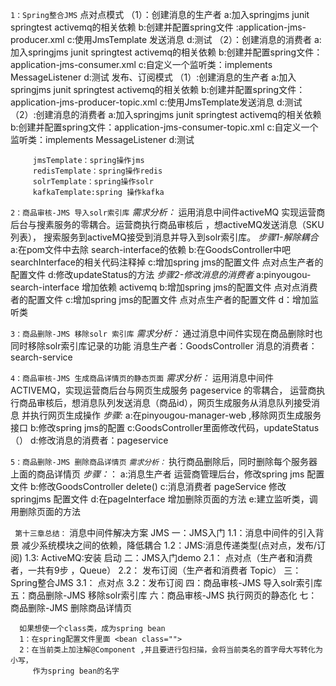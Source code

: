 `1：Spring整合JMS`
    点对点模式
    （1）：创建消息的生产者
        a:加入springjms junit springtest activemq的相关依赖
        b:创建并配置spring文件 :application-jms-producer.xml
        c:使用JmsTemplate 发送消息
        d:测试
    （2）：创建消息的消费者
        a: 加入springjms junit springtest activemq的相关依赖
        b:创建并配置spring文件：application-jms-consumer.xml
        c:自定义一个监听类：implements MessageListener
        d:测试
     发布、订阅模式
     （1）:创建消息的生产者
         a:加入springjms junit springtest activemq的相关依赖
         b:创建并配置spring文件：application-jms-producer-topic.xml
         c:使用JmsTemplate发送消息
         d:测试
     （2）:创建消息的消费者
         a:加入springjms junit springtest activemq的相关依赖
         b:创建并配置spring文件：application-jms-consumer-topic.xml
         c:自定义一个监听类：implements MessageListener
         d:测试
         
         
         
         
         
         jmsTemplate：spring操作jms
         redisTemplate：spring操作redis
         solrTemplate：spring操作solr
         kafkaTemplate:spring 操作kafka
         
        
`2：商品审核-JMS 导入solr索引库`
    _需求分析：_
    运用消息中间件activeMQ 实现运营商后台与搜素服务的零耦合。运营商执行商品审核后
    ，想activeMQ发送消息（SKU列表），
    搜索服务到activeMQ接受到消息并导入到solr索引库。
    _步骤1-解除耦合_
    a:在pom文件中去除 search-interface的依赖
    b:在GoodsController中吧searchInterface的相关代码注释掉
    c:增加spring jms的配置文件  点对点生产者的配置文件
    d:修改updateStatus的方法
    _步骤2-修改消息的消费者_
    a:pinyougou-search-interface 增加依赖  activemq
    b:增加spring jms的配置文件  点对点消费者的配置文件
    c:增加spring jms的配置文件  点对点生产者的配置文件
    d：增加监听类

`3：商品删除-JMS 移除solr 索引库`
    _需求分析：_
    通过消息中间件实现在商品删除时也同时移除solr索引库记录的功能
    消息生产者：GoodsController 
    消息的消费者：search-service
    
 `4：商品审核-JMS 生成商品详情页的静态页面`
    _需求分析：_
    运用消息中间件ACTIVEMQ，实现运营商后台与网页生成服务 pageservice 的零耦合，
    运营商执行商品审核后，想消息队列发送消息（商品id），网页生成服务从消息队列接受消息
    并执行网页生成操作
    _步骤:_
    a:在pinyougou-manager-web ,移除网页生成服务接口
    b:修改spring jms的配置
    c:GoodsController里面修改代码，updateStatus（）
    d:修改消息的消费者：pageservice
    
  `5：商品删除-JMS 删除商品详情页`
    _`需求分析：`_
    执行商品删除后，同时删除每个服务器上面的商品详情页
    _步骤：_：
    a:消息生产者 运营商管理后台，修改spring jms 配置文件
    b:修改GoodsController  delete()
    c:消息消费者 pageService 修改springjms 配置文件
    d:在pageInterface 增加删除页面的方法
    e:建立监听类，调用删除页面的方法
    
    
    
   ` 第十三章总结：`
     消息中间件解决方案 JMS
      一：JMS入门
       1.1：消息中间件的引入背景  减少系统模块之间的依赖，降低耦合
       1.2：JMS:消息传递类型(点对点，发布/订阅)
       1.3: ActiveMQ:安装 启动
      二：JMS入门demo
       2.1：  点对点（生产者和消费者，一共有9步 ，Queue）
       2.2：  发布订阅（生产者和消费者 Topic）
      三：Spring整合JMS
       3.1： 点对点
       3.2：发布订阅
      四：商品审核-JMS 导入solr索引库 
      五：商品删除-JMS 移除solr索引库
      六：商品审核-JMS 执行网页的静态化
      七：商品删除-JMS  删除商品详情页
      
      
      
      如果想使一个class类，成为spring bean
      1：在spring配置文件里面 <bean class="">
      2：在当前类上加注解@Component ,并且要进行包扫描，会将当前类名的首字母大写转化为小写，
         作为spring bean的名字
       
    
    


